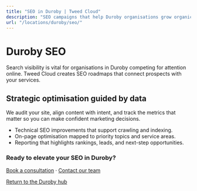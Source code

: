 ```yaml
---
title: "SEO in Duroby | Tweed Cloud"
description: "SEO campaigns that help Duroby organisations grow organic visibility."
url: "/locations/duroby/seo/"
---
```


# Duroby SEO

Search visibility is vital for organisations in Duroby competing for attention online. Tweed Cloud creates SEO roadmaps that connect prospects with your services.

## Strategic optimisation guided by data

We audit your site, align content with intent, and track the metrics that matter so you can make confident marketing decisions.

- Technical SEO improvements that support crawling and indexing.
- On-page optimisation mapped to priority topics and service areas.
- Reporting that highlights rankings, leads, and next-step opportunities.

### Ready to elevate your SEO in Duroby?

[Book a consultation](/consultation/) · [Contact our team](/contact/)

[Return to the Duroby hub](/locations/duroby/)
